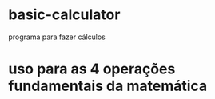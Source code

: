 # basic-calculator
programa para fazer cálculos
# uso para as 4 operações fundamentais da matemática

